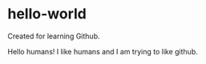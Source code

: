 # hello-world
Created for learning Github.

Hello humans! I like humans and I am trying to like github.
